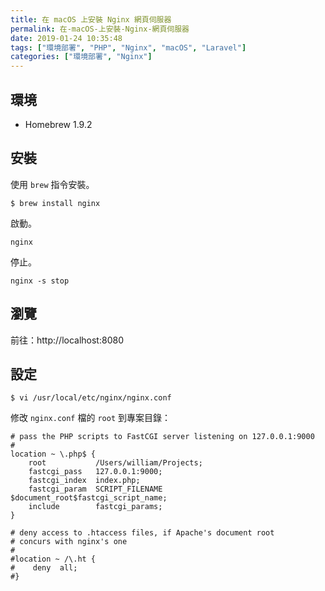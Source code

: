 ```yaml
---
title: 在 macOS 上安裝 Nginx 網頁伺服器
permalink: 在-macOS-上安裝-Nginx-網頁伺服器
date: 2019-01-24 10:35:48
tags: ["環境部署", "PHP", "Nginx", "macOS", "Laravel"]
categories: ["環境部署", "Nginx"]
---
```


## 環境
- Homebrew 1.9.2

## 安裝
使用 `brew` 指令安裝。
```
$ brew install nginx
```
啟動。
```
nginx
```
停止。
```
nginx -s stop
```

## 瀏覽
前往：http://localhost:8080

## 設定
```
$ vi /usr/local/etc/nginx/nginx.conf
```

修改 `nginx.conf` 檔的 `root` 到專案目錄：
```CONF
# pass the PHP scripts to FastCGI server listening on 127.0.0.1:9000
#
location ~ \.php$ {
    root           /Users/william/Projects;
    fastcgi_pass   127.0.0.1:9000;
    fastcgi_index  index.php;
    fastcgi_param  SCRIPT_FILENAME  $document_root$fastcgi_script_name;
    include        fastcgi_params;
}

# deny access to .htaccess files, if Apache's document root
# concurs with nginx's one
#
#location ~ /\.ht {
#    deny  all;
#}
```
